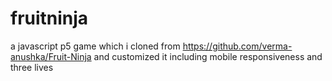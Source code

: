 # fruitninja
a javascript p5 game which i cloned from https://github.com/verma-anushka/Fruit-Ninja and customized it including mobile responsiveness and three lives
